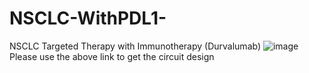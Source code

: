 # NSCLC-WithPDL1-
NSCLC Targeted Therapy with Immunotherapy (Durvalumab)
![image](https://github.com/user-attachments/assets/9353af5e-f76a-4ea3-9164-6aa4415bba10)
Please use the above link to get the circuit design
